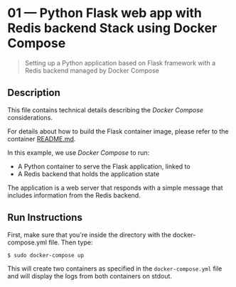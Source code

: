 # 01 &mdash; Python Flask web app with Redis backend Stack using Docker Compose
> Setting up a Python application based on Flask framework with a Redis backend managed by Docker Compose

## Description
This file contains technical details describing the *Docker Compose* considerations.

For details about how to build the Flask container image, please refer to the container [README.md](./python-flask-container).

In this example, we use *Docker Compose* to run:
+ A Python container to serve the Flask application, linked to
+ A Redis backend that holds the application state


The application is a web server that responds with a simple message that includes information from the Redis backend.

## Run Instructions

First, make sure that you're inside the directory with the docker-compose.yml file.
Then type:

```bash
$ sudo docker-compose up
```

This will create two containers as specified in the `docker-compose.yml` file and will display the logs from both containers on stdout.
